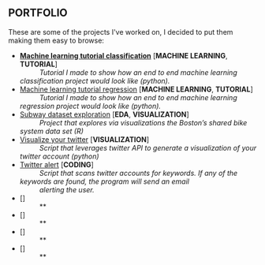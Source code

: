 ## PORTFOLIO	

These are some of the projects I've worked on, I decided to put them making them easy to browse:

* [**Machine learning tutorial classification**](https://github.com/nachocarracedo/portfolio/blob/master/ML_tutorial_python_classification/classification_tutorial.ipynb) [**MACHINE LEARNING**, **TUTORIAL**]<br>
&nbsp;&nbsp;&nbsp;&nbsp;&nbsp;&nbsp;&nbsp;&nbsp;&nbsp;&nbsp;*Tutorial I made to show how an end to end machine learning classification project would look like (python).*
* [Machine learning tutorial regression](https://github.com/nachocarracedo/portfolio/blob/master/ML_tutorial_python_regression/regression_tutorial.ipynb) [**MACHINE LEARNING**, **TUTORIAL**]<br>
&nbsp;&nbsp;&nbsp;&nbsp;&nbsp;&nbsp;&nbsp;&nbsp;&nbsp;&nbsp;*Tutorial I made to show how an end to end machine learning regression project would look like (python).*
* [Subway dataset exploration](https://github.com/nachocarracedo/portfolio/blob/master/Hubway/Hubway.md) [**EDA**, **VISUALIZATION**]<br>
&nbsp;&nbsp;&nbsp;&nbsp;&nbsp;&nbsp;&nbsp;&nbsp;&nbsp;&nbsp;*Project that explores via visualizations the Boston’s shared bike system data set (R)*
* [Visualize your twitter]() [**VISUALIZATION**]<br>
&nbsp;&nbsp;&nbsp;&nbsp;&nbsp;&nbsp;&nbsp;&nbsp;&nbsp;&nbsp;*Script that leverages twitter API to generate a visualization of your twitter account (python)*
* [Twitter alert]() [**CODING**]<br>
&nbsp;&nbsp;&nbsp;&nbsp;&nbsp;&nbsp;&nbsp;&nbsp;&nbsp;&nbsp;*Script that scans twitter accounts for keywords. If any of the keywords are found, the program will send an email*<br>
&nbsp;&nbsp;&nbsp;&nbsp;&nbsp;&nbsp;&nbsp;&nbsp;&nbsp;&nbsp;*alerting the user.*
* []() []<br>
&nbsp;&nbsp;&nbsp;&nbsp;&nbsp;&nbsp;&nbsp;&nbsp;&nbsp;&nbsp;**
* []() []<br>
&nbsp;&nbsp;&nbsp;&nbsp;&nbsp;&nbsp;&nbsp;&nbsp;&nbsp;&nbsp;**
* []() []<br>
&nbsp;&nbsp;&nbsp;&nbsp;&nbsp;&nbsp;&nbsp;&nbsp;&nbsp;&nbsp;**
* []() []<br>
&nbsp;&nbsp;&nbsp;&nbsp;&nbsp;&nbsp;&nbsp;&nbsp;&nbsp;&nbsp;**